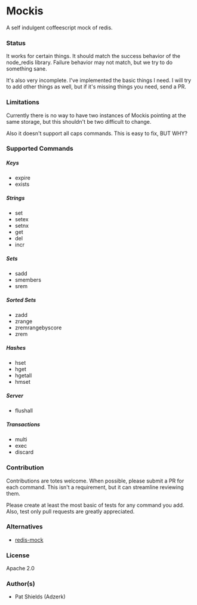 # Mockis
A self indulgent coffeescript mock of redis.

### Status
It works for certain things. It should match the success behavior of the node_redis library. Failure behavior may not match, but we try to do something sane.

It's also very incomplete. I've implemented the basic things I need. I will try to add other things as well, but if it's missing things you need, send a PR.

### Limitations
Currently there is no way to have two instances of Mockis pointing at the same storage, but this shouldn't be two difficult to change.

Also it doesn't support all caps commands. This is easy to fix, BUT WHY?

### Supported Commands
##### Keys
 * expire
 * exists

##### Strings
 * set
 * setex
 * setnx
 * get
 * del
 * incr

##### Sets
 * sadd
 * smembers
 * srem

##### Sorted Sets
 * zadd
 * zrange
 * zremrangebyscore
 * zrem
 
##### Hashes
 * hset
 * hget
 * hgetall
 * hmset

##### Server
 * flushall

##### Transactions
 * multi
 * exec
 * discard

### Contribution
Contributions are totes welcome. When possible, please submit a PR for each command. This isn't a requirement, but it can streamline reviewing them.

Please create at least the most basic of tests for any command you add. Also, test only pull requests are greatly appreciated.

### Alternatives
 * [redis-mock](https://github.com/faeldt/redis-mock)

### License
Apache 2.0

### Author(s)
 * Pat Shields (Adzerk)
